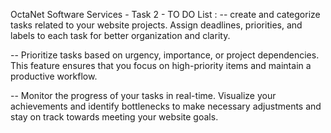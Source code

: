 OctaNet Software Services  -
Task 2 - TO DO List :
-- create and categorize tasks related to your website projects. Assign deadlines, priorities, and labels to each task for better organization and clarity.

-- Prioritize tasks based on urgency, importance, or project dependencies. This feature ensures that you focus on high-priority items and maintain a productive workflow.

-- Monitor the progress of your tasks in real-time. Visualize your achievements and identify bottlenecks to make necessary adjustments and stay on track towards meeting your website goals.

